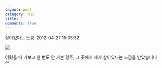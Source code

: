 ```yaml
---
layout: post
category: 사진
title: ''
comments: true
---
```

살아있다는 느낌.
2012-04-27 15:33:32


  

![][link0]

  

어렸을 때 가보고 한 번도 안 가본 경주, 그 곳에서 제가 살아있다는 느낌을 받았습니다 ^^


[link0]:https://t1.daumcdn.net/cfile/tistory/145515434F9A3D8C37
